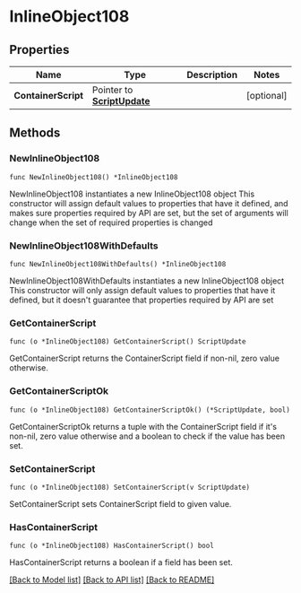 # InlineObject108

## Properties

Name | Type | Description | Notes
------------ | ------------- | ------------- | -------------
**ContainerScript** | Pointer to [**ScriptUpdate**](scriptUpdate.md) |  | [optional] 

## Methods

### NewInlineObject108

`func NewInlineObject108() *InlineObject108`

NewInlineObject108 instantiates a new InlineObject108 object
This constructor will assign default values to properties that have it defined,
and makes sure properties required by API are set, but the set of arguments
will change when the set of required properties is changed

### NewInlineObject108WithDefaults

`func NewInlineObject108WithDefaults() *InlineObject108`

NewInlineObject108WithDefaults instantiates a new InlineObject108 object
This constructor will only assign default values to properties that have it defined,
but it doesn't guarantee that properties required by API are set

### GetContainerScript

`func (o *InlineObject108) GetContainerScript() ScriptUpdate`

GetContainerScript returns the ContainerScript field if non-nil, zero value otherwise.

### GetContainerScriptOk

`func (o *InlineObject108) GetContainerScriptOk() (*ScriptUpdate, bool)`

GetContainerScriptOk returns a tuple with the ContainerScript field if it's non-nil, zero value otherwise
and a boolean to check if the value has been set.

### SetContainerScript

`func (o *InlineObject108) SetContainerScript(v ScriptUpdate)`

SetContainerScript sets ContainerScript field to given value.

### HasContainerScript

`func (o *InlineObject108) HasContainerScript() bool`

HasContainerScript returns a boolean if a field has been set.


[[Back to Model list]](../README.md#documentation-for-models) [[Back to API list]](../README.md#documentation-for-api-endpoints) [[Back to README]](../README.md)


